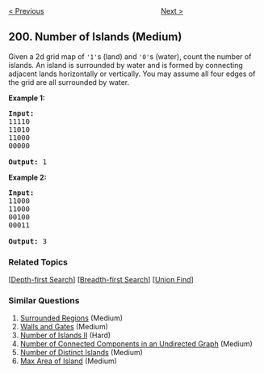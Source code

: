 <!--|This file generated by command(leetcode description); DO NOT EDIT.    |-->
<!--+----------------------------------------------------------------------+-->
<!--|@author    openset <openset.wang@gmail.com>                           |-->
<!--|@link      https://github.com/openset                                 |-->
<!--|@home      https://github.com/openset/leetcode                        |-->
<!--+----------------------------------------------------------------------+-->

[< Previous](https://github.com/openset/leetcode/tree/master/problems/binary-tree-right-side-view "Binary Tree Right Side View")
　　　　　　　　　　　　　　　　
[Next >](https://github.com/openset/leetcode/tree/master/problems/bitwise-and-of-numbers-range "Bitwise AND of Numbers Range")

## 200. Number of Islands (Medium)

<p>Given a 2d grid map of <code>&#39;1&#39;</code>s (land) and <code>&#39;0&#39;</code>s (water), count the number of islands. An island is surrounded by water and is formed by connecting adjacent lands horizontally or vertically. You may assume all four edges of the grid are all surrounded by water.</p>

<p><b>Example 1:</b></p>

<pre>
<strong>Input:</strong>
11110
11010
11000
00000

<strong>Output:</strong>&nbsp;1
</pre>

<p><b>Example 2:</b></p>

<pre>
<strong>Input:</strong>
11000
11000
00100
00011

<strong>Output: </strong>3
</pre>

### Related Topics
  [[Depth-first Search](https://github.com/openset/leetcode/tree/master/tag/depth-first-search/README.md)]
  [[Breadth-first Search](https://github.com/openset/leetcode/tree/master/tag/breadth-first-search/README.md)]
  [[Union Find](https://github.com/openset/leetcode/tree/master/tag/union-find/README.md)]

### Similar Questions
  1. [Surrounded Regions](https://github.com/openset/leetcode/tree/master/problems/surrounded-regions) (Medium)
  1. [Walls and Gates](https://github.com/openset/leetcode/tree/master/problems/walls-and-gates) (Medium)
  1. [Number of Islands II](https://github.com/openset/leetcode/tree/master/problems/number-of-islands-ii) (Hard)
  1. [Number of Connected Components in an Undirected Graph](https://github.com/openset/leetcode/tree/master/problems/number-of-connected-components-in-an-undirected-graph) (Medium)
  1. [Number of Distinct Islands](https://github.com/openset/leetcode/tree/master/problems/number-of-distinct-islands) (Medium)
  1. [Max Area of Island](https://github.com/openset/leetcode/tree/master/problems/max-area-of-island) (Medium)
